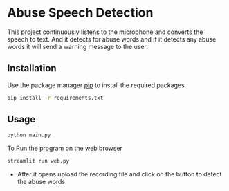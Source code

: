 # Abuse Speech Detection

This project continuously listens to the microphone and converts the speech to text. And it detects for abuse words and if it detects any abuse words it will send a warning message to the user.

## Installation

Use the package manager [pip](https://pip.pypa.io/en/stable/) to install the required packages.

```bash
pip install -r requirements.txt
```

## Usage

```python
python main.py
```

To Run the program on the web browser

```python
streamlit run web.py
```
- After it opens upload the recording file and click on the button to detect the abuse words.
